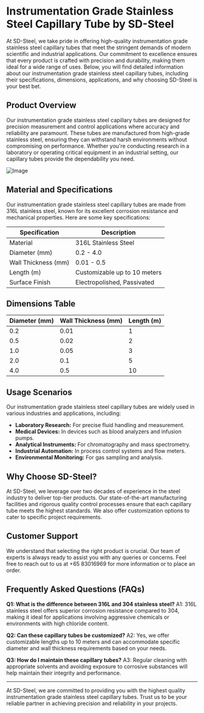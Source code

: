 # Instrumentation Grade Stainless Steel Capillary Tube by SD-Steel

At SD-Steel, we take pride in offering high-quality instrumentation grade stainless steel capillary tubes that meet the stringent demands of modern scientific and industrial applications. Our commitment to excellence ensures that every product is crafted with precision and durability, making them ideal for a wide range of uses. Below, you will find detailed information about our instrumentation grade stainless steel capillary tubes, including their specifications, dimensions, applications, and why choosing SD-Steel is your best bet.

## Product Overview

Our instrumentation grade stainless steel capillary tubes are designed for precision measurement and control applications where accuracy and reliability are paramount. These tubes are manufactured from high-grade stainless steel, ensuring they can withstand harsh environments without compromising on performance. Whether you're conducting research in a laboratory or operating critical equipment in an industrial setting, our capillary tubes provide the dependability you need.

![Image](https://github.com/user-attachments/assets/2567258e-e124-4816-932d-1809bd27ef0b)

## Material and Specifications

Our instrumentation grade stainless steel capillary tubes are made from 316L stainless steel, known for its excellent corrosion resistance and mechanical properties. Here are some key specifications:

| Specification | Description |
|---------------|-------------|
| Material      | 316L Stainless Steel |
| Diameter (mm) | 0.2 - 4.0   |
| Wall Thickness (mm) | 0.01 - 0.5  |
| Length (m)    | Customizable up to 10 meters |
| Surface Finish | Electropolished, Passivated |

## Dimensions Table

| Diameter (mm) | Wall Thickness (mm) | Length (m) |
|---------------|---------------------|------------|
| 0.2           | 0.01                | 1          |
| 0.5           | 0.02                | 2          |
| 1.0           | 0.05                | 3          |
| 2.0           | 0.1                 | 5          |
| 4.0           | 0.5                 | 10         |

## Usage Scenarios

Our instrumentation grade stainless steel capillary tubes are widely used in various industries and applications, including:

- **Laboratory Research:** For precise fluid handling and measurement.
- **Medical Devices:** In devices such as blood analyzers and infusion pumps.
- **Analytical Instruments:** For chromatography and mass spectrometry.
- **Industrial Automation:** In process control systems and flow meters.
- **Environmental Monitoring:** For gas sampling and analysis.

## Why Choose SD-Steel?

At SD-Steel, we leverage over two decades of experience in the steel industry to deliver top-tier products. Our state-of-the-art manufacturing facilities and rigorous quality control processes ensure that each capillary tube meets the highest standards. We also offer customization options to cater to specific project requirements.

## Customer Support

We understand that selecting the right product is crucial. Our team of experts is always ready to assist you with any queries or concerns. Feel free to reach out to us at +65 83016969 for more information or to place an order.

## Frequently Asked Questions (FAQs)

**Q1: What is the difference between 316L and 304 stainless steel?**
A1: 316L stainless steel offers superior corrosion resistance compared to 304, making it ideal for applications involving aggressive chemicals or environments with high chloride content.

**Q2: Can these capillary tubes be customized?**
A2: Yes, we offer customizable lengths up to 10 meters and can accommodate specific diameter and wall thickness requirements based on your needs.

**Q3: How do I maintain these capillary tubes?**
A3: Regular cleaning with appropriate solvents and avoiding exposure to corrosive substances will help maintain their integrity and performance.

---

At SD-Steel, we are committed to providing you with the highest quality instrumentation grade stainless steel capillary tubes. Trust us to be your reliable partner in achieving precision and reliability in your projects.